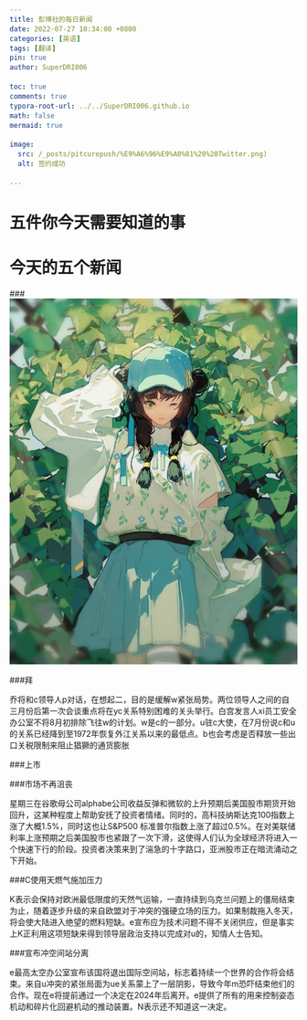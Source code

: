 ```yaml
---
title: 彭博社的每日新闻
date: 2022-07-27 10:34:00 +0800
categories: [英语]
tags: [翻译]
pin: true
author: SuperDRI006

toc: true
comments: true
typora-root-url: ../../SuperDRI006.github.io
math: false
mermaid: true

image:
  src: /_posts/pitcurepush/%E9%A6%96%E9%A0%81%20%20Twitter.png)
  alt: 签约成功

---
```


# 五件你今天需要知道的事

# 今天的五个新闻



###![首頁  Twitter](/_posts/pitcurepush/%E9%A6%96%E9%A0%81%20%20Twitter-1659068154577.png)

###拜

乔将和c领导人p对话，在想起二，目的是缓解w紧张局势。两位领导人之间的自三月份后第一次会谈重点将在yc关系特别困难的关头举行。白宫发言人xi员工安全办公室不将8月初排除飞往w的计划。w是c的一部分。u驻c大使，在7月份说c和u的关系已经降到至1972年恢复外江关系以来的最低点。b也会考虑是否释放一些出口关税限制来阻止猖獗的通货膨胀

###上市



###市场不再沮丧

星期三在谷歌母公司alphabe公司收益反弹和微软的上升预期后美国股市期货开始回升，这某种程度上帮助安抚了投资者情绪。同时的，高科技纳斯达克100指数上涨了大概1.5%，同时这也让S&P500 标准普尔指数上涨了超过0.5%。在对美联储利率上涨预期之后美国股市也紧跟了一次下滑，这使得人们认为全球经济将进入一个快速下行的阶段。投资者决策来到了湍急的十字路口，亚洲股市正在暗流涌动之下开始。

###C使用天燃气施加压力

K表示会保持对欧洲最低限度的天然气运输，一直持续到乌克兰问题上的僵局结束为止，随着逐步升级的来自欧盟对于冲突的强硬立场的压力。如果制裁拖入冬天，将会使大陆进入绝望的燃料短缺。e宣布应为技术问题不得不关闭供应，但是事实上K正利用这项短缺来得到领导层政治支持以完成对u的，知情人士告知。

###宣布冲空间站分离

e最高太空办公室宣布该国将退出国际空间站，标志着持续一个世界的合作将会结束。来自u冲突的紧张局面为ue关系蒙上了一层阴影，导致今年m恐吓结束他们的合作。现在e将提前通过一个决定在2024年后离开。e提供了所有的用来控制姿态机动和碎片化回避机动的推动装置。N表示还不知道这一决定。

